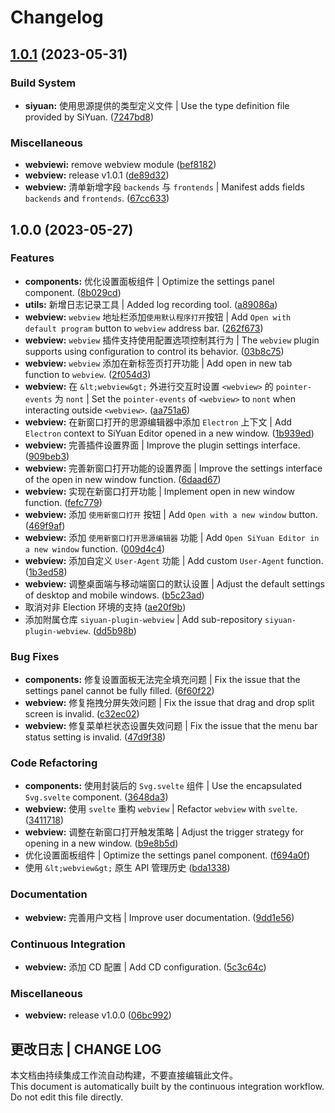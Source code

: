# Changelog

## [1.0.1](https://github.com/Zuoqiu-Yingyi/siyuan-plugin-webview/compare/v1.0.0...v1.0.1) (2023-05-31)


### Build System

* **siyuan:** 使用思源提供的类型定义文件 | Use the type definition file provided by SiYuan. ([7247bd8](https://github.com/Zuoqiu-Yingyi/siyuan-plugin-webview/commit/7247bd8af617f79584f3f20ff956a1a31ee7408a))


### Miscellaneous

* **webviewi:** remove webview module ([bef8182](https://github.com/Zuoqiu-Yingyi/siyuan-plugin-webview/commit/bef81826b75bb8cb99d8433d5845d8de918bea74))
* **webview:** release v1.0.1 ([de89d32](https://github.com/Zuoqiu-Yingyi/siyuan-plugin-webview/commit/de89d325f4a8136a5382273c8c601138cc8431d1))
* **webview:** 清单新增字段 `backends` 与 `frontends` | Manifest adds fields `backends` and `frontends`. ([67cc633](https://github.com/Zuoqiu-Yingyi/siyuan-plugin-webview/commit/67cc6335361991a093512ee31710639cf6a89148))

## 1.0.0 (2023-05-27)


### Features

* **components:** 优化设置面板组件 | Optimize the settings panel component. ([8b029cd](https://github.com/Zuoqiu-Yingyi/siyuan-plugin-webview/commit/8b029cd3e634936e521d10f91c26d6792de49b9b))
* **utils:** 新增日志记录工具 | Added log recording tool. ([a89086a](https://github.com/Zuoqiu-Yingyi/siyuan-plugin-webview/commit/a89086a7662df922d971457275d02256fc5e0f1e))
* **webview:** `webview` 地址栏添加`使用默认程序打开`按钮 | Add `Open with default program` button to `webview` address bar. ([262f673](https://github.com/Zuoqiu-Yingyi/siyuan-plugin-webview/commit/262f6731fba3f441af8d30f4bee468bcaf7b6bcf))
* **webview:** `webview` 插件支持使用配置选项控制其行为 | The `webview` plugin supports using configuration to control its behavior. ([03b8c75](https://github.com/Zuoqiu-Yingyi/siyuan-plugin-webview/commit/03b8c75904fb4ef3aed6a1d05466a445153640e6))
* **webview:** `webview` 添加在新标签页打开功能 | Add open in new tab function to `webview`. ([2f054d3](https://github.com/Zuoqiu-Yingyi/siyuan-plugin-webview/commit/2f054d3fd8e9260a0296a607c074e31d906d4c94))
* **webview:** 在 `&lt;webview&gt;` 外进行交互时设置 `<webview>` 的 `pointer-events` 为 `nont` | Set the `pointer-events` of `<webview>` to `nont` when interacting outside `<webview>`. ([aa751a6](https://github.com/Zuoqiu-Yingyi/siyuan-plugin-webview/commit/aa751a6deb6591c9d2315775cc08391936ff00b3))
* **webview:** 在新窗口打开的思源编辑器中添加 `Electron` 上下文 | Add `Electron` context to SiYuan Editor opened in a new window. ([1b939ed](https://github.com/Zuoqiu-Yingyi/siyuan-plugin-webview/commit/1b939edac284e0484ae6f761897a8b59a5b7f533))
* **webview:** 完善插件设置界面 | Improve the plugin settings interface. ([909beb3](https://github.com/Zuoqiu-Yingyi/siyuan-plugin-webview/commit/909beb3e52bff20809178f276c1a31eb04a86a8c))
* **webview:** 完善新窗口打开功能的设置界面 | Improve the settings interface of the open in new window function. ([6daad67](https://github.com/Zuoqiu-Yingyi/siyuan-plugin-webview/commit/6daad67c362666eb9727ce5822151fd2ae3b0563))
* **webview:** 实现在新窗口打开功能 | Implement open in new window function. ([fefc779](https://github.com/Zuoqiu-Yingyi/siyuan-plugin-webview/commit/fefc77988091070c06f436949708f207672da41d))
* **webview:** 添加 `使用新窗口打开` 按钮 | Add `Open with a new window` button. ([469f9af](https://github.com/Zuoqiu-Yingyi/siyuan-plugin-webview/commit/469f9af0ce6c6ee11a3e8cd1e36cd962a1a4de29))
* **webview:** 添加 `使用新窗口打开思源编辑器` 功能 | Add `Open SiYuan Editor in a new window` function. ([009d4c4](https://github.com/Zuoqiu-Yingyi/siyuan-plugin-webview/commit/009d4c4e460ce364a82af366b0d4950d64313ec7))
* **webview:** 添加自定义 `User-Agent` 功能 | Add custom `User-Agent` function. ([1b3ed58](https://github.com/Zuoqiu-Yingyi/siyuan-plugin-webview/commit/1b3ed58a613e4ac880abc35e9f3b58c08fe2bad5))
* **webview:** 调整桌面端与移动端窗口的默认设置 | Adjust the default settings of desktop and mobile windows. ([b5c23ad](https://github.com/Zuoqiu-Yingyi/siyuan-plugin-webview/commit/b5c23adedd4a5fe7a1b4a08b38197ccb8940a0ca))
* 取消对非 Election 环境的支持 ([ae20f9b](https://github.com/Zuoqiu-Yingyi/siyuan-plugin-webview/commit/ae20f9bb6503f75c2f278cefc2b083e6563ff67b))
* 添加附属仓库 `siyuan-plugin-webview` | Add sub-repository `siyuan-plugin-webview`. ([dd5b98b](https://github.com/Zuoqiu-Yingyi/siyuan-plugin-webview/commit/dd5b98bb829cc5b4961cfdd90e8230b0c7675127))


### Bug Fixes

* **components:** 修复设置面板无法完全填充问题 | Fix the issue that the settings panel cannot be fully filled. ([6f60f22](https://github.com/Zuoqiu-Yingyi/siyuan-plugin-webview/commit/6f60f222349c63c0c8a4840b2c5311a6cf82694f))
* **webview:** 修复拖拽分屏失效问题 | Fix the issue that drag and drop split screen is invalid. ([c32ec02](https://github.com/Zuoqiu-Yingyi/siyuan-plugin-webview/commit/c32ec02e4d89b7c22ce23ac8488c8df391a6784d))
* **webview:** 修复菜单栏状态设置失效问题 | Fix the issue that the menu bar status setting is invalid. ([47d9f38](https://github.com/Zuoqiu-Yingyi/siyuan-plugin-webview/commit/47d9f38ccfc9c10bd7103d68c1e31ea5ec04bf8a))


### Code Refactoring

* **components:** 使用封装后的 `Svg.svelte` 组件 | Use the encapsulated `Svg.svelte` component. ([3648da3](https://github.com/Zuoqiu-Yingyi/siyuan-plugin-webview/commit/3648da342a3a90fdcf130fd0433b85de360b3f2d))
* **webview:** 使用 `svelte` 重构 `webview` | Refactor `webview` with `svelte`. ([3411718](https://github.com/Zuoqiu-Yingyi/siyuan-plugin-webview/commit/3411718fe3db20c5833330d4ab9bd5dbd273dc0d))
* **webview:** 调整在新窗口打开触发策略 | Adjust the trigger strategy for opening in a new window. ([b9e8b5d](https://github.com/Zuoqiu-Yingyi/siyuan-plugin-webview/commit/b9e8b5df75b0a3a6329da996239fd20cf6b2f4a8))
* 优化设置面板组件 | Optimize the settings panel component. ([f694a0f](https://github.com/Zuoqiu-Yingyi/siyuan-plugin-webview/commit/f694a0fb70289e70ad671f40c30ad86afb0fe186))
* 使用 `&lt;webview&gt;` 原生 API 管理历史 ([bda1338](https://github.com/Zuoqiu-Yingyi/siyuan-plugin-webview/commit/bda133853cca9adbd0b32bf0762e8e9b27f0a450))


### Documentation

* **webview:** 完善用户文档 | Improve user documentation. ([9dd1e56](https://github.com/Zuoqiu-Yingyi/siyuan-plugin-webview/commit/9dd1e5644e6b29b8af4c6e9d381b08e78f6c5c87))


### Continuous Integration

* **webview:** 添加 CD 配置 | Add CD configuration. ([5c3c64c](https://github.com/Zuoqiu-Yingyi/siyuan-plugin-webview/commit/5c3c64ccec28ed10dce4714cacf34f097ada5a2f))


### Miscellaneous

* **webview:** release v1.0.0 ([06bc992](https://github.com/Zuoqiu-Yingyi/siyuan-plugin-webview/commit/06bc992b257702297d0c8c7854d0fee661d144fe))

## 更改日志 | CHANGE LOG

本文档由持续集成工作流自动构建，不要直接编辑此文件。  
This document is automatically built by the continuous integration workflow. Do not edit this file directly.
